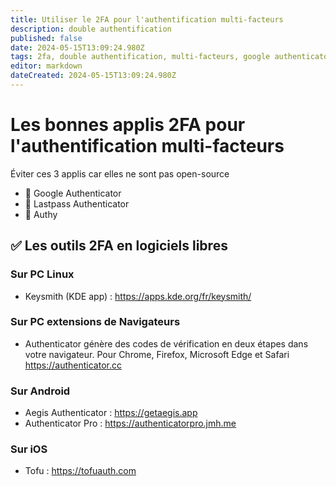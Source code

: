 ```yaml
---
title: Utiliser le 2FA pour l'authentification multi-facteurs
description: double authentification
published: false
date: 2024-05-15T13:09:24.980Z
tags: 2fa, double authentification, multi-facteurs, google authenticator, lastpass authenticator, authy, otp, aegis, keysmith
editor: markdown
dateCreated: 2024-05-15T13:09:24.980Z
---
```


# Les bonnes applis 2FA pour l'authentification multi-facteurs

Éviter ces 3 applis car elles ne sont pas open-source
- 🛑 Google Authenticator
- 🛑 Lastpass Authenticator
- 🛑 Authy

## ✅ Les outils 2FA en logiciels libres

### Sur PC Linux
- Keysmith (KDE app) : https://apps.kde.org/fr/keysmith/

### Sur PC extensions de Navigateurs

- Authenticator génère des codes de vérification en deux étapes dans votre navigateur.
Pour Chrome, Firefox, Microsoft Edge et Safari
https://authenticator.cc


### Sur Android
- Aegis Authenticator : https://getaegis.app
- Authenticator Pro : https://authenticatorpro.jmh.me

### Sur iOS
- Tofu : https://tofuauth.com

